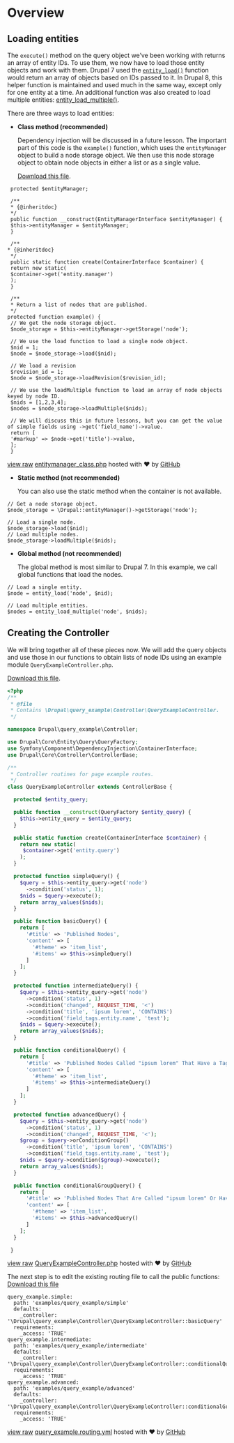 <!--
{
"name" : "drupal-8-loading-entities",
"version" : "0.0.1",
"title" : "Lesson 6.2 - Loading entities",
"description" : "Loading entities",
"freshnessDate" : 2015-12-11,
"homepage" : "https://docs.acquia.com/articles/drupal-8-loading-entities",
"canonicalSource" : "https://docs.acquia.com/articles/drupal-8-loading-entities",
"license" : "CC BY-SA"
}
-->

<!-- @section -->

# Overview

<!-- @section -->

## Loading entities

The `execute()` method on the query object we’ve been working with returns an array of entity IDs. To use them, we now have to load those entity objects and work with them. Drupal 7 used the [`entity_load()`](https://api.drupal.org/api/function/entity_load/7) function would return an array of objects based on IDs passed to it. In Drupal 8, this helper function is maintained and used much in the same way, except only for one entity at a time. An additional function was also created to load multiple entities: [entity_load_multiple()](https://api.drupal.org/api/drupal/core%21includes%21entity.inc/function/entity_load_multiple/8).

There are three ways to load entities:

*   **Class method (recommended)**

    Dependency injection will be discussed in a future lesson. The important part of this code is the `example()` function, which uses the `entityManager` object to build a node storage object. We then use this node storage object to obtain node objects in either a list or as a single value.

    [Download this file](https://gist.github.com/acquialibrary/7bdfb45d8af6454d4128/archive/b56b15d21da7843e0b18cbdf92b3b15dae771feb.zip).

```
 protected $entityManager;

 /**
 * {@inheritdoc}
 */
 public function __construct(EntityManagerInterface $entityManager) {
 $this->entityManager = $entityManager;
 }

 /**
* {@inheritdoc}
 */
 public static function create(ContainerInterface $container) {
 return new static(
 $container->get('entity.manager')
 );
 }

 /**
 * Return a list of nodes that are published.
 */
protected function example() {
 // We get the node storage object.
 $node_storage = $this->entityManager->getStorage('node');

 // We use the load function to load a single node object.
 $nid = 1;
 $node = $node_storage->load($nid);

 // We load a revision
 $revision_id = 1;
 $node = $node_storage->loadRevision($revision_id);

 // We use the loadMultiple function to load an array of node objects keyed by node ID.
 $nids = [1,2,3,4];
 $nodes = $node_storage->loadMultiple($nids);

 // We will discuss this in future lessons, but you can get the value of simple fields using ->get('field_name')->value.
 return [
 '#markup' => $node->get('title')->value,
 ];
 }
```
[view raw](https://gist.github.com/acquialibrary/7bdfb45d8af6454d4128/raw/b56b15d21da7843e0b18cbdf92b3b15dae771feb/entitymanager_class.php) [entitymanager_class.php](https://gist.github.com/acquialibrary/7bdfb45d8af6454d4128#file-entitymanager_class-php) hosted with ❤ by [GitHub](https://github.com)

*   **Static method (not recommended)**

    You can also use the static method when the container is not available.

```
// Get a node storage object.
$node_storage = \Drupal::entityManager()->getStorage('node');

// Load a single node.
$node_storage->load($nid);
// Load multiple nodes.
$node_storage->loadMultiple($nids);
```

*   **Global method (not recommended)**

    The global method is most similar to Drupal 7\. In this example, we call global functions that load the nodes.

```
// Load a single entity.
$node = entity_load('node', $nid);

// Load multiple entities.
$nodes = entity_load_multiple('node', $nids);
```

<!-- @task, "text" : "Make sure you have understood the three ways of accessing the entity manager service to load entities." -->

<!-- @section -->

## Creating the Controller

We will bring together all of these pieces now. We will add the query objects and use those in our functions to obtain lists of node IDs using an example module `QueryExampleController.php`.

[Download this file](https://gist.github.com/acquialibrary/dbb72b25ba9c04eaef53/archive/613bdd63631fb18dc4066e108174cd38206e6f78.zip).

```php
<?php
/**
 * @file
 * Contains \Drupal\query_example\Controller\QueryExampleController.
 */

namespace Drupal\query_example\Controller;

use Drupal\Core\Entity\Query\QueryFactory;
use Symfony\Component\DependencyInjection\ContainerInterface;
use Drupal\Core\Controller\ControllerBase;

/**
 * Controller routines for page example routes.
 */
class QueryExampleController extends ControllerBase {

  protected $entity_query;

  public function __construct(QueryFactory $entity_query) {
    $this->entity_query = $entity_query;
  }

  public static function create(ContainerInterface $container) {
    return new static(
     $container->get('entity.query')
    );
  }

  protected function simpleQuery() {
    $query = $this->entity_query->get('node')
      ->condition('status', 1);
    $nids = $query->execute();
    return array_values($nids);
  }

  public function basicQuery() {
    return [
      '#title' => 'Published Nodes',
      'content' => [
        '#theme' => 'item_list',
        '#items' => $this->simpleQuery()
      ]
    ];
  }

  protected function intermediateQuery() {
    $query = $this->entity_query->get('node')
      ->condition('status', 1)
      ->condition('changed', REQUEST_TIME, '<')
      ->condition('title', 'ipsum lorem', 'CONTAINS')
      ->condition('field_tags.entity.name', 'test');
    $nids = $query->execute();
    return array_values($nids);
  }

  public function conditionalQuery() {
    return [
      '#title' => 'Published Nodes Called "ipsum lorem" That Have a Tag "test"',
      'content' => [
        '#theme' => 'item_list',
        '#items' => $this->intermediateQuery()
      ]
    ];
  }

  protected function advancedQuery() {
    $query = $this->entity_query->get('node')
      ->condition('status', 1)
      ->condition('changed', REQUEST_TIME, '<');
    $group = $query->orConditionGroup()
      ->condition('title', 'ipsum lorem', 'CONTAINS')
      ->condition('field_tags.entity.name', 'test');
    $nids = $query->condition($group)->execute();
    return array_values($nids);
  }

  public function conditionalGroupQuery() {
    return [
      '#title' => 'Published Nodes That Are Called "ipsum lorem" Or Have a Tag "test"',
      'content' => [
        '#theme' => 'item_list',
        '#items' => $this->advancedQuery()
      ]
    ];
  }

 }

```
[view raw](https://gist.github.com/acquialibrary/dbb72b25ba9c04eaef53/raw/613bdd63631fb18dc4066e108174cd38206e6f78/QueryExampleController.php) [QueryExampleController.php](https://gist.github.com/acquialibrary/dbb72b25ba9c04eaef53#file-queryexamplecontroller-php) hosted with ❤ by [GitHub](https://github.com)



The next step is to edit the existing routing file to call the public functions:
[Download this file](https://gist.github.com/acquialibrary/da9ea858ccfcaec10c40/archive/79b8953fd5cdad77cfb675ff2d5d8c68416e0590.zip)

```
query_example.simple:  
  path: 'examples/query_example/simple'
  defaults:
    _controller: '\Drupal\query_example\Controller\QueryExampleController::basicQuery'
  requirements:
    _access: 'TRUE'
query_example.intermediate:
  path: 'examples/query_example/intermediate'
  defaults:
    _controller: '\Drupal\query_example\Controller\QueryExampleController::conditionalQuery'
  requirements:
    _access: 'TRUE'
query_example.advanced:
  path: 'examples/query_example/advanced'
  defaults:
    _controller: '\Drupal\query_example\Controller\QueryExampleController::conditionalGroupQuery'
  requirements:
    _access: 'TRUE'
```
[view raw](https://gist.github.com/acquialibrary/da9ea858ccfcaec10c40/raw/79b8953fd5cdad77cfb675ff2d5d8c68416e0590/query_example.routing.yml) [query_example.routing.yml](https://gist.github.com/acquialibrary/da9ea858ccfcaec10c40#file-query_example-routing-yml) hosted with ❤ by [GitHub](https://github.com)

<!-- @task, "text" : "Extend your module as described above to have some lists of entity IDs, demonstrating the usage of the entity query service." -->

